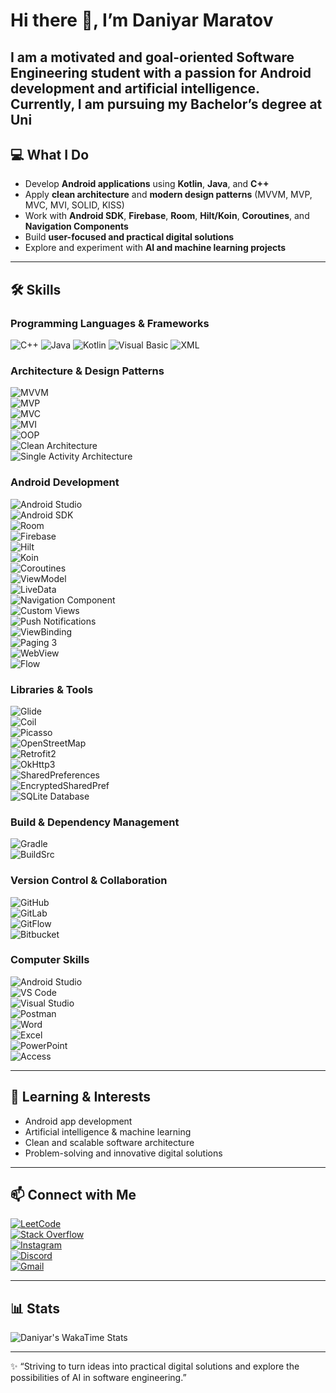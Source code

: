 # Hi there 👋, I’m Daniyar Maratov

I am a motivated and goal-oriented **Software Engineering student** with a passion for **Android development** and **artificial intelligence**. Currently, I am pursuing my Bachelor’s degree at Uni
---

## 💻 What I Do

- Develop **Android applications** using **Kotlin**, **Java**, and **C++**
- Apply **clean architecture** and **modern design patterns** (MVVM, MVP, MVC, MVI, SOLID, KISS)
- Work with **Android SDK**, **Firebase**, **Room**, **Hilt/Koin**, **Coroutines**, and **Navigation Components**
- Build **user-focused and practical digital solutions**
- Explore and experiment with **AI and machine learning projects**

---

## 🛠 Skills

### Programming Languages & Frameworks  
![C++](https://img.shields.io/badge/C++-00599C?style=for-the-badge&logo=c%2B%2B&logoColor=white) 
![Java](https://img.shields.io/badge/Java-ED8B00?style=for-the-badge&logo=java&logoColor=white) 
![Kotlin](https://img.shields.io/badge/Kotlin-7F52FF?style=for-the-badge&logo=kotlin&logoColor=white) 
![Visual Basic](https://img.shields.io/badge/Visual%20Basic-5A2D82?style=for-the-badge&logo=visual-basic&logoColor=white) 
![XML](https://img.shields.io/badge/XML-0060AC?style=for-the-badge&logo=xml&logoColor=white)  

### Architecture & Design Patterns  
![MVVM](https://img.shields.io/badge/MVVM-007ACC?style=for-the-badge&logo=data:image/png;base64,iVBORw0KGgo=)  
![MVP](https://img.shields.io/badge/MVP-FF6F00?style=for-the-badge)  
![MVC](https://img.shields.io/badge/MVC-0052CC?style=for-the-badge)  
![MVI](https://img.shields.io/badge/MVI-795548?style=for-the-badge)  
![OOP](https://img.shields.io/badge/OOP-SOLID_KISS-00897B?style=for-the-badge)  
![Clean Architecture](https://img.shields.io/badge/Clean%20Architecture-MultiModule-FFCA28?style=for-the-badge)  
![Single Activity Architecture](https://img.shields.io/badge/Single%20Activity-Architecture-3DDC84?style=for-the-badge)  

### Android Development  
![Android Studio](https://img.shields.io/badge/Android%20Studio-3DDC84?style=for-the-badge&logo=android-studio&logoColor=white)  
![Android SDK](https://img.shields.io/badge/Android%20SDK-0052CC?style=for-the-badge)  
![Room](https://img.shields.io/badge/Room-FF6F00?style=for-the-badge&logo=sqlite&logoColor=white)  
![Firebase](https://img.shields.io/badge/Firebase-FFCA28?style=for-the-badge&logo=firebase&logoColor=black)  
![Hilt](https://img.shields.io/badge/Hilt-795548?style=for-the-badge&logo=kotlin&logoColor=white)  
![Koin](https://img.shields.io/badge/Koin-00897B?style=for-the-badge&logo=kotlin&logoColor=white)  
![Coroutines](https://img.shields.io/badge/Coroutines-7F52FF?style=for-the-badge)  
![ViewModel](https://img.shields.io/badge/ViewModel-ED8B00?style=for-the-badge)  
![LiveData](https://img.shields.io/badge/LiveData-0060AC?style=for-the-badge)  
![Navigation Component](https://img.shields.io/badge/Navigation-Safe%20Args-FF6F00?style=for-the-badge)  
![Custom Views](https://img.shields.io/badge/Custom%20Views-3DDC84?style=for-the-badge)  
![Push Notifications](https://img.shields.io/badge/Push%20Notifications-FFCA28?style=for-the-badge)  
![ViewBinding](https://img.shields.io/badge/ViewBinding-00897B?style=for-the-badge)  
![Paging 3](https://img.shields.io/badge/Paging-3-795548?style=for-the-badge)  
![WebView](https://img.shields.io/badge/WebView-ED8B00?style=for-the-badge)  
![Flow](https://img.shields.io/badge/Flow-7F52FF?style=for-the-badge)  

### Libraries & Tools  
![Glide](https://img.shields.io/badge/Glide-FF6F00?style=for-the-badge)  
![Coil](https://img.shields.io/badge/Coil-3DDC84?style=for-the-badge)  
![Picasso](https://img.shields.io/badge/Picasso-FFCA28?style=for-the-badge)  
![OpenStreetMap](https://img.shields.io/badge/OpenStreetMap-0052CC?style=for-the-badge)  
![Retrofit2](https://img.shields.io/badge/Retrofit2-795548?style=for-the-badge)  
![OkHttp3](https://img.shields.io/badge/OkHttp3-ED8B00?style=for-the-badge)  
![SharedPreferences](https://img.shields.io/badge/SharedPreferences-7F52FF?style=for-the-badge)  
![EncryptedSharedPref](https://img.shields.io/badge/EncryptedSharedPref-3DDC84?style=for-the-badge)  
![SQLite Database](https://img.shields.io/badge/SQLite%20Database-FF6F00?style=for-the-badge)  

### Build & Dependency Management  
![Gradle](https://img.shields.io/badge/Gradle-Groovy_Kotlin-795548?style=for-the-badge)  
![BuildSrc](https://img.shields.io/badge/BuildSrc-3DDC84?style=for-the-badge)  

### Version Control & Collaboration  
![GitHub](https://img.shields.io/badge/GitHub-181717?style=for-the-badge&logo=github&logoColor=white)  
![GitLab](https://img.shields.io/badge/GitLab-FC6D26?style=for-the-badge&logo=gitlab&logoColor=white)  
![GitFlow](https://img.shields.io/badge/GitFlow-0052CC?style=for-the-badge)  
![Bitbucket](https://img.shields.io/badge/Bitbucket-0052CC?style=for-the-badge&logo=bitbucket&logoColor=white)  

### Computer Skills  
![Android Studio](https://img.shields.io/badge/Android%20Studio-3DDC84?style=for-the-badge&logo=android-studio&logoColor=white)  
![VS Code](https://img.shields.io/badge/VS%20Code-007ACC?style=for-the-badge&logo=visual-studio-code&logoColor=white)  
![Visual Studio](https://img.shields.io/badge/Visual%20Studio-5C2D91?style=for-the-badge&logo=visual-studio&logoColor=white)  
![Postman](https://img.shields.io/badge/Postman-FF6C37?style=for-the-badge&logo=postman&logoColor=white)  
![Word](https://img.shields.io/badge/Word-2B579A?style=for-the-badge&logo=microsoft-word&logoColor=white)  
![Excel](https://img.shields.io/badge/Excel-217346?style=for-the-badge&logo=microsoft-excel&logoColor=white)  
![PowerPoint](https://img.shields.io/badge/PowerPoint-D24726?style=for-the-badge&logo=microsoft-powerpoint&logoColor=white)  
![Access](https://img.shields.io/badge/Access-A4373B?style=for-the-badge&logo=microsoft-access&logoColor=white)  

---

## 🌱 Learning & Interests

- Android app development  
- Artificial intelligence & machine learning  
- Clean and scalable software architecture  
- Problem-solving and innovative digital solutions  

---

## 📫 Connect with Me

[![LeetCode](https://img.shields.io/badge/LeetCode-FFA116?style=for-the-badge&logo=leetcode&logoColor=white)](https://leetcode.com/shugganait/)  
[![Stack Overflow](https://img.shields.io/badge/Stack%20Overflow-FE7A16?style=for-the-badge&logo=stack-overflow&logoColor=white)](https://stackoverflow.com/users/23907809)  
[![Instagram](https://img.shields.io/badge/Instagram-E4405F?style=for-the-badge&logo=instagram&logoColor=white)](https://instagram.com/shugganait)  
[![Discord](https://img.shields.io/badge/Discord-7289DA?style=for-the-badge&logo=discord&logoColor=white)](https://discord.com/users/shugganait)  
[![Gmail](https://img.shields.io/badge/Gmail-D14836?style=for-the-badge&logo=gmail&logoColor=white)](mailto:daniarm209@gmail.com)  

---

## 📊 Stats

![Daniyar's WakaTime Stats](https://wakatime.com/share/@Shugganait/14651cc2-697f-4d33-8fd7-31650390b2f8.svg)

---

✨ “Striving to turn ideas into practical digital solutions and explore the possibilities of AI in software engineering.”
